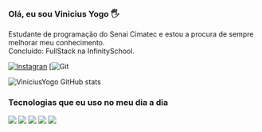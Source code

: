 ### Olá, eu sou Vinicius Yogo 🖐️

Estudante de programação do Senai Cimatec e estou a procura de sempre melhorar meu conhecimento.<br>
Concluído: FullStack na InfinitySchool.

[![Instagran](https://img.shields.io/badge/Instagram-E4405F?style=for-the-badge&logo=instagram&logoColor=white)](https://www.instagram.com/devviniciusyogo/)
[![Git](www.linkedin.com/in/vinicius-yogo-fiuza-lima-358815212)

![ViniciusYogo GitHub stats](https://github-readme-stats.vercel.app/api?username=ViniciusYogo&show_icons=true&theme=tokyonight)


### Tecnologias que eu uso no meu dia a dia 

<div style = "display">
    <img aling="center" src="https://img.shields.io/badge/HTML-239120?style=for-the-badge&logo=html5&logoColor=white">
    <img aling="center" src="https://img.shields.io/badge/JavaScript-F7DF1E?style=for-the-badge&logo=javascript&logoColor=black">
    <img aling="center" src="https://img.shields.io/badge/React-20232A?style=for-the-badge&logo=react&logoColor=61DAFB">
    <img aling="center" src="https://img.shields.io/badge/CSS3-1572B6?style=for-the-badge&logo=css3&logoColor=white">
    <img aling="center" src="https://img.shields.io/badge/Python-14354C?style=for-the-badge&logo=python&logoColor=white">
</div><br/>



